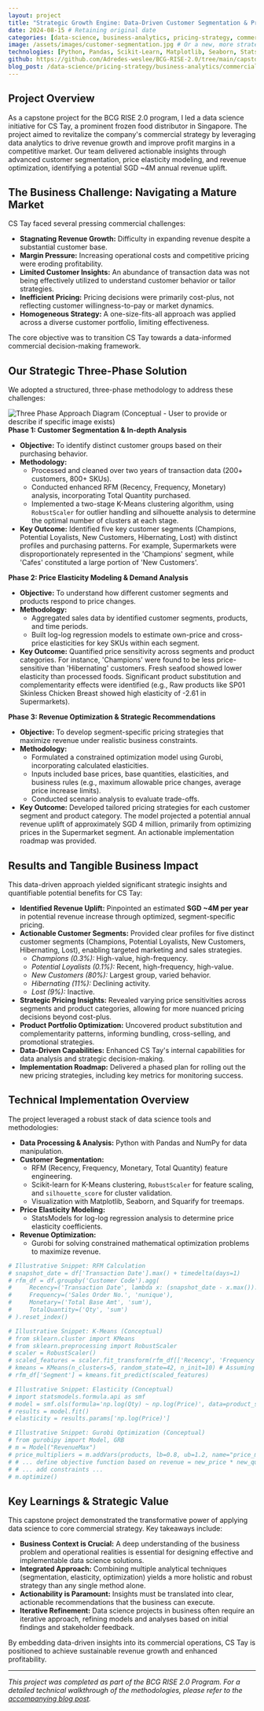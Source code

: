 ```yaml
---
layout: project
title: "Strategic Growth Engine: Data-Driven Customer Segmentation & Price Optimization for CS Tay"
date: 2024-08-15 # Retaining original date
categories: [data-science, business-analytics, pricing-strategy, commercial-strategy, capstone]
image: /assets/images/customer-segmentation.jpg # Or a new, more strategic image
technologies: [Python, Pandas, Scikit-Learn, Matplotlib, Seaborn, StatsModels, Gurobi, RFM Analysis, K-Means Clustering, Price Elasticity Modeling, Revenue Optimization]
github: https://github.com/Adredes-weslee/BCG-RISE-2.0/tree/main/capstone
blog_post: /data-science/pricing-strategy/business-analytics/commercial-strategy/2024/08/15/customer-segmentation-price-optimization.html # Link to the new blog post
---
```


## Project Overview

As a capstone project for the BCG RISE 2.0 program, I led a data science initiative for CS Tay, a prominent frozen food distributor in Singapore. The project aimed to revitalize the company's commercial strategy by leveraging data analytics to drive revenue growth and improve profit margins in a competitive market. Our team delivered actionable insights through advanced customer segmentation, price elasticity modeling, and revenue optimization, identifying a potential SGD ~4M annual revenue uplift.

## The Business Challenge: Navigating a Mature Market

CS Tay faced several pressing commercial challenges:
* **Stagnating Revenue Growth:** Difficulty in expanding revenue despite a substantial customer base.
* **Margin Pressure:** Increasing operational costs and competitive pricing were eroding profitability.
* **Limited Customer Insights:** An abundance of transaction data was not being effectively utilized to understand customer behavior or tailor strategies.
* **Inefficient Pricing:** Pricing decisions were primarily cost-plus, not reflecting customer willingness-to-pay or market dynamics.
* **Homogeneous Strategy:** A one-size-fits-all approach was applied across a diverse customer portfolio, limiting effectiveness.

The core objective was to transition CS Tay towards a data-informed commercial decision-making framework.

## Our Strategic Three-Phase Solution

We adopted a structured, three-phase methodology to address these challenges:

![Three Phase Approach Diagram (Conceptual - User to provide or describe if specific image exists)](/assets/images/three-phase-approach-placeholder.png) **Phase 1: Customer Segmentation & In-depth Analysis**
* **Objective:** To identify distinct customer groups based on their purchasing behavior.
* **Methodology:**
    * Processed and cleaned over two years of transaction data (200+ customers, 800+ SKUs).
    * Conducted enhanced RFM (Recency, Frequency, Monetary) analysis, incorporating Total Quantity purchased.
    * Implemented a two-stage K-Means clustering algorithm, using `RobustScaler` for outlier handling and silhouette analysis to determine the optimal number of clusters at each stage.
* **Key Outcome:** Identified five key customer segments (Champions, Potential Loyalists, New Customers, Hibernating, Lost) with distinct profiles and purchasing patterns. For example, Supermarkets were disproportionately represented in the 'Champions' segment, while 'Cafes' constituted a large portion of 'New Customers'.

**Phase 2: Price Elasticity Modeling & Demand Analysis**
* **Objective:** To understand how different customer segments and products respond to price changes.
* **Methodology:**
    * Aggregated sales data by identified customer segments, products, and time periods.
    * Built log-log regression models to estimate own-price and cross-price elasticities for key SKUs within each segment.
* **Key Outcome:** Quantified price sensitivity across segments and product categories. For instance, 'Champions' were found to be less price-sensitive than 'Hibernating' customers. Fresh seafood showed lower elasticity than processed foods. Significant product substitution and complementarity effects were identified (e.g., Raw products like SP01 Skinless Chicken Breast showed high elasticity of -2.61 in Supermarkets).

**Phase 3: Revenue Optimization & Strategic Recommendations**
* **Objective:** To develop segment-specific pricing strategies that maximize revenue under realistic business constraints.
* **Methodology:**
    * Formulated a constrained optimization model using Gurobi, incorporating calculated elasticities.
    * Inputs included base prices, base quantities, elasticities, and business rules (e.g., maximum allowable price changes, average price increase limits).
    * Conducted scenario analysis to evaluate trade-offs.
* **Key Outcome:** Developed tailored pricing strategies for each customer segment and product category. The model projected a potential annual revenue uplift of approximately SGD 4 million, primarily from optimizing prices in the Supermarket segment. An actionable implementation roadmap was provided.

## Results and Tangible Business Impact

This data-driven approach yielded significant strategic insights and quantifiable potential benefits for CS Tay:

* **Identified Revenue Uplift:** Pinpointed an estimated **SGD ~4M per year** in potential revenue increase through optimized, segment-specific pricing.
* **Actionable Customer Segments:** Provided clear profiles for five distinct customer segments (Champions, Potential Loyalists, New Customers, Hibernating, Lost), enabling targeted marketing and sales strategies.
    * _Champions (0.3%):_ High-value, high-frequency.
    * _Potential Loyalists (0.1%):_ Recent, high-frequency, high-value.
    * _New Customers (80%):_ Largest group, varied behavior.
    * _Hibernating (11%):_ Declining activity.
    * _Lost (9%):_ Inactive.
* **Strategic Pricing Insights:** Revealed varying price sensitivities across segments and product categories, allowing for more nuanced pricing decisions beyond cost-plus.
* **Product Portfolio Optimization:** Uncovered product substitution and complementarity patterns, informing bundling, cross-selling, and promotional strategies.
* **Data-Driven Capabilities:** Enhanced CS Tay's internal capabilities for data analysis and strategic decision-making.
* **Implementation Roadmap:** Delivered a phased plan for rolling out the new pricing strategies, including key metrics for monitoring success.

## Technical Implementation Overview

The project leveraged a robust stack of data science tools and methodologies:

* **Data Processing & Analysis:** Python with Pandas and NumPy for data manipulation.
* **Customer Segmentation:**
    * RFM (Recency, Frequency, Monetary, Total Quantity) feature engineering.
    * Scikit-learn for K-Means clustering, `RobustScaler` for feature scaling, and `silhouette_score` for cluster validation.
    * Visualization with Matplotlib, Seaborn, and Squarify for treemaps.
* **Price Elasticity Modeling:**
    * StatsModels for log-log regression analysis to determine price elasticity coefficients.
* **Revenue Optimization:**
    * Gurobi for solving constrained mathematical optimization problems to maximize revenue.

```python
# Illustrative Snippet: RFM Calculation
# snapshot_date = df['Transaction Date'].max() + timedelta(days=1)
# rfm_df = df.groupby('Customer Code').agg(
#     Recency=('Transaction Date', lambda x: (snapshot_date - x.max()).days),
#     Frequency=('Sales Order No.', 'nunique'),
#     Monetary=('Total Base Amt', 'sum'),
#     TotalQuantity=('Qty', 'sum')
# ).reset_index()

# Illustrative Snippet: K-Means (Conceptual)
# from sklearn.cluster import KMeans
# from sklearn.preprocessing import RobustScaler
# scaler = RobustScaler()
# scaled_features = scaler.fit_transform(rfm_df[['Recency', 'Frequency', 'Monetary', 'TotalQuantity']])
# kmeans = KMeans(n_clusters=5, random_state=42, n_init=10) # Assuming k=5
# rfm_df['Segment'] = kmeans.fit_predict(scaled_features)

# Illustrative Snippet: Elasticity (Conceptual)
# import statsmodels.formula.api as smf
# model = smf.ols(formula='np.log(Qty) ~ np.log(Price)', data=product_segment_sales_data)
# results = model.fit()
# elasticity = results.params['np.log(Price)']

# Illustrative Snippet: Gurobi Optimization (Conceptual)
# from gurobipy import Model, GRB
# m = Model("RevenueMax")
# price_multipliers = m.addVars(products, lb=0.8, ub=1.2, name="price_mult")
# # ... define objective function based on revenue = new_price * new_quantity(elasticity) ...
# # ... add constraints ...
# m.optimize()
```

## Key Learnings & Strategic Value

This capstone project demonstrated the transformative power of applying data science to core commercial strategy. Key takeaways include:

* **Business Context is Crucial:** A deep understanding of the business problem and operational realities is essential for designing effective and implementable data science solutions.
* **Integrated Approach:** Combining multiple analytical techniques (segmentation, elasticity, optimization) yields a more holistic and robust strategy than any single method alone.
* **Actionability is Paramount:** Insights must be translated into clear, actionable recommendations that the business can execute.
* **Iterative Refinement:** Data science projects in business often require an iterative approach, refining models and analyses based on initial findings and stakeholder feedback.

By embedding data-driven insights into its commercial operations, CS Tay is positioned to achieve sustainable revenue growth and enhanced profitability.

---

*This project was completed as part of the BCG RISE 2.0 Program. For a detailed technical walkthrough of the methodologies, please refer to the [accompanying blog post](/data-science/pricing-strategy/business-analytics/commercial-strategy/2024/08/15/customer-segmentation-price-optimization.html).*
